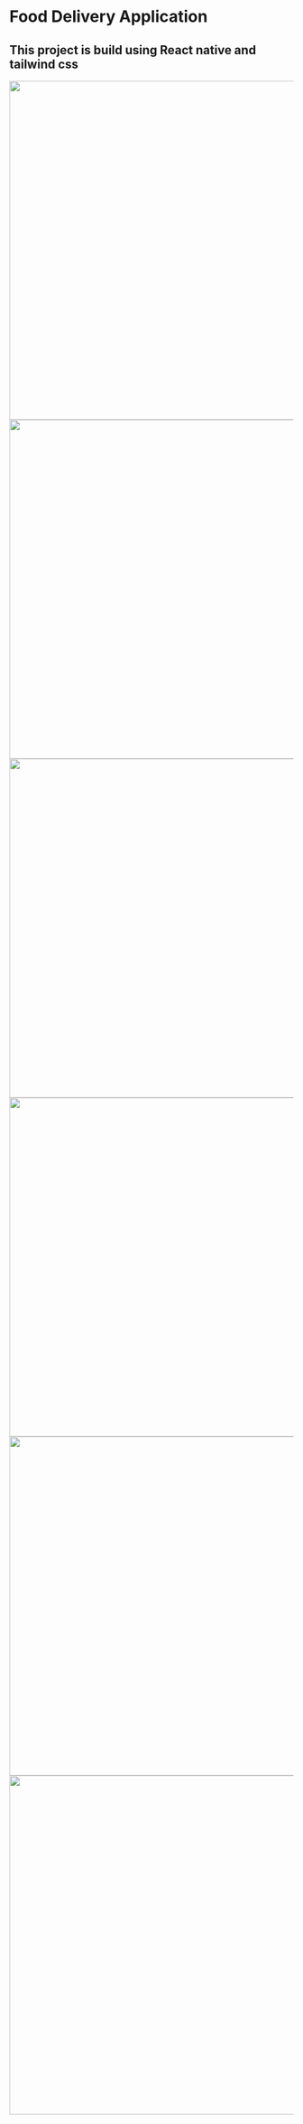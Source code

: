 <h1>Food Delivery Application</h1> 
<h2>This project is build using React native and tailwind css</h2>

<img src="https://github.com/123-hub/Food-Delivery-App/assets/55103003/9c2f02f9-7c48-461c-80b3-db803afd2fc2" height=600px  margin=20px/>
<img src="https://github.com/123-hub/Food-Delivery-App/assets/55103003/2b474a45-5070-4dca-b25b-0dc4c300b3fc" height=600px/>
<img src="https://github.com/123-hub/Food-Delivery-App/assets/55103003/63a2b13b-3089-472c-bfb0-0a39eacc5ca7" height=600px/></br>
<img src="https://github.com/123-hub/Food-Delivery-App/assets/55103003/705409cd-b74c-41e5-bae5-db89f5ceb933" height=600px/>
<img src="https://github.com/123-hub/Food-Delivery-App/assets/55103003/938c0971-a2c2-4de4-89d1-c7dceb978d5d" height=600px/>
<img src="https://github.com/123-hub/Food-Delivery-App/assets/55103003/91865b12-223b-4c1f-a116-cd3d56f3686b" height=600px/>


